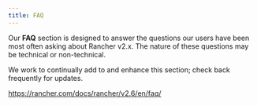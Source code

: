 ```yaml
---
title: FAQ
---
```


Our **FAQ** section is designed to answer the questions our users have been most often asking about Rancher v2.x. The nature of these questions may be technical or non-technical.

We work to continually add to and enhance this section; check back frequently for updates.

https://rancher.com/docs/rancher/v2.6/en/faq/